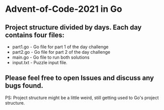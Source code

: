 # Advent-of-Code-2021 in Go

## Project structure divided by days. Each day contains four files:
* part1.go - Go file for part 1 of the day challenge
* part2.go - Go file for part 2 of the day challenge
* main.go -  Go file to run both solutions
* input.txt - Puzzle input file.

## Please feel free to open Issues and discuss any bugs found. 

PS: Project structure might be a little weird, still getting used to Go's project structure. 

